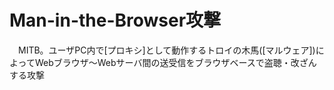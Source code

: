 # Man-in-the-Browser攻撃
　MITB。ユーザPC内で[プロキシ]として動作するトロイの木馬([マルウェア])によってWebブラウザ～Webサーバ間の送受信をブラウザベースで盗聴・改ざんする攻撃
